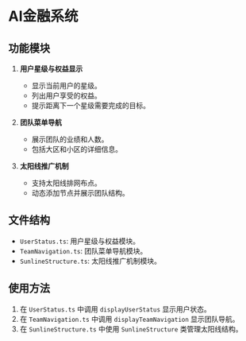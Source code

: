 # AI金融系统

## 功能模块

1. **用户星级与权益显示**
   - 显示当前用户的星级。
   - 列出用户享受的权益。
   - 提示距离下一个星级需要完成的目标。

2. **团队菜单导航**
   - 展示团队的业绩和人数。
   - 包括大区和小区的详细信息。

3. **太阳线推广机制**
   - 支持太阳线排网布点。
   - 动态添加节点并展示团队结构。

## 文件结构

- `UserStatus.ts`: 用户星级与权益模块。
- `TeamNavigation.ts`: 团队菜单导航模块。
- `SunlineStructure.ts`: 太阳线推广机制模块。

## 使用方法

1. 在 `UserStatus.ts` 中调用 `displayUserStatus` 显示用户状态。
2. 在 `TeamNavigation.ts` 中调用 `displayTeamNavigation` 显示团队导航。
3. 在 `SunlineStructure.ts` 中使用 `SunlineStructure` 类管理太阳线结构。

